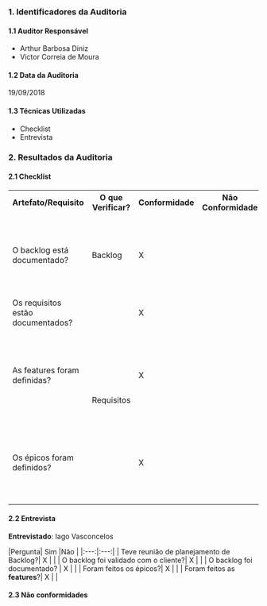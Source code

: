 ### 1. Identificadores da Auditoria

#### 1.1 Auditor Responsável

- Arthur Barbosa Diniz
- Victor Correia de Moura


#### 1.2 Data da Auditoria

19/09/2018

#### 1.3 Técnicas Utilizadas

- Checklist
- Entrevista

### 2. Resultados da Auditoria

#### 2.1 Checklist

<table>
  <tr>
    <th>Artefato/Requisito</th>
    <th>O que Verificar?</th>
    <th>Conformidade</th>
    <th>Não Conformidade</th>
    <th>Observação</th>
    <th>Evidências</th>
  </tr>
<tr>
    <td>O backlog está documentado?</td>
    <td>Backlog</td>
    <td>X</td>
    <td></td>
    <td></td>
    <td>Pode ser encontrado no repositório da disciplina, no board Backlog</td>
  </tr>
  <tr>
    <td>Os requisitos estão documentados?</td>
    <td rowspan="3">Requisitos</td>
    <td>X</td>
    <td></td>
    <td></td>
    <td></td>
  </tr>
 <tr>
    <td>As features foram definidas?</td>
    <td>X</td>
    <td></td>
    <td></td>
    <td>Pode ser encontrado no repositório da disciplina, entrando em cada issue</td>
  </tr>
 <tr>
    <td>Os épicos foram definidos?</td>
    <td>X</td>
    <td></td>
    <td></td>
    <td>Pode ser encontrado no repositório da disciplina, na lista de épicos</td>
  </tr>

</table>

#### 2.2 Entrevista

**Entrevistado**: Iago Vasconcelos

|Pergunta| Sim |Não |
|:---:|:---:|
| Teve reunião de planejamento de Backlog?| X | |
| O backlog foi validado com o cliente?| X | |
| O backlog foi documentado? | X | |
| Foram feitos os épicos?| X | |
| Foram feitos as **features**?| X | |


#### 2.3 Não conformidades
